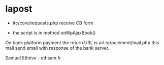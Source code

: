 # lapost

- itc/core/requests.php receive CB form

- the script is in method onWpAjaxBook()

On bank platform payment the return URL is url.re/paiement/mail.php
this mail send email with response of the bank server.

Samuel Ethève - ethsam.fr
